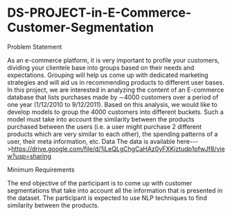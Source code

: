 # DS-PROJECT-in-E-Commerce-Customer-Segmentation
Problem Statement

As an e-commerce platform, it is very important to profile your customers, dividing your clientele base into groups based on their needs and expectations. Grouping will help us come up with dedicated marketing strategies and will aid us in recommending products to different user bases. In this project, we are interested in analyzing the content of an E-commerce database that lists purchases made by ∼4000 customers over a period of one year (1/12/2010 to 9/12/2011). Based on this analysis, we would like to develop models to group the 4000 customers into different buckets. Such a model must take into account the similarity between the products purchased between the users (i.e. a user might purchase 2 different products which are very similar to each other), the spending patterns of a user, their meta information, etc. 
Data
The data is available here--->https://drive.google.com/file/d/1jLeQLgChgCaHAz0yFXKjztudp1pfwJf8/view?usp=sharing

Minimum Requirements

The end objective of the participant is to come up with customer segmentations that take into account all the information that is presented in the dataset. The participant is expected to use NLP techniques to find similarity between the products. 



